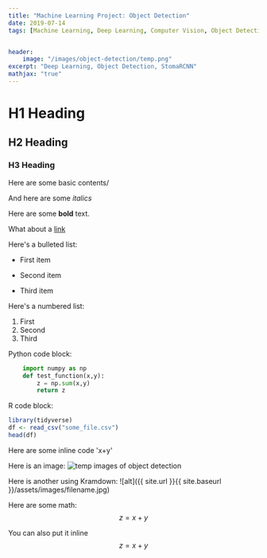 ```yaml
---
title: "Machine Learning Project: Object Detection"
date: 2019-07-14
tags: [Machine Learning, Deep Learning, Computer Vision, Object Detection, Data Science, Neural Network]


header:
    image: "/images/object-detection/temp.png"
excerpt: "Deep Learning, Object Detection, StomaRCNN"
mathjax: "true"
---
```


# H1 Heading
## H2 Heading 
### H3 Heading

Here are some basic contents/

And here are some *italics*

Here are some **bold** text.

What about a [link](https://github.com/Mercurise/)

Here's a bulleted list:
* First item
+ Second item
- Third item

Here's a numbered list:
1. First
2. Second
3. Third

Python code block:
```python
    import numpy as np
    def test_function(x,y):
        z = np.sum(x,y)
        return z
```

R code block:
```r
library(tidyverse)
df <- read_csv("some_file.csv")
head(df)
```

Here are some inline code 'x+y'

Here is an image:
<img src="{{ site.url }}{{ site.baseurl }}/images/object-detection/temp2.png" alt="temp images of object detection">


Here is another using Kramdown:
![alt]({{ site.url }}{{ site.baseurl }}/assets/images/filename.jpg)

Here are some math:
$$z=x+y$$

You can also put it inline $$z=x+y$$


